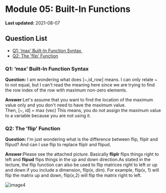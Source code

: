 # Module 05: Built-In Functions

**Last updated:** 2021-08-07

## Question List
- [Q1: ‘max’ Built-In Function Syntax  ](#Q1)
- [Q2: The 'flip' Function](#Q2)


### Q1: ‘max’ Built-In Function Syntax   <a name="Q1"></a> 
**Question:** I am wondering what does [~,id_row] means. I can only relate ~ to not equal, but I can't read the meaning here since we are trying to find the row index of the row with maximum non-zero elements. 

**Answer**:Let's assume that you want to find the location of the maximum value only and you don't need to have the maximum value.  
Then, [~, id] = max (vec) 
This means, you do not assign the maximum value to a variable because you are not using it.  

### Q2: The 'flip' Function  <a name="Q2"></a> 
**Question:** I'm just wondering what is the difference between flip, fliplr and flipud? And can I use flip to replace fliplr and flipud.

**Answer**:Please see the attached picture. Basically **fliplr** flips things right to left and **flipud** flips things in the up and down direction.As stated in the lecture, the flip function can also be used to flip matrices right to left or up and down if you include a dimension, flip(x, dim). For example, flip(x, 1) will flip the matrix up and down, flip(x,2) will flip the matrix right to left. 

![image4](img/github4.png)
